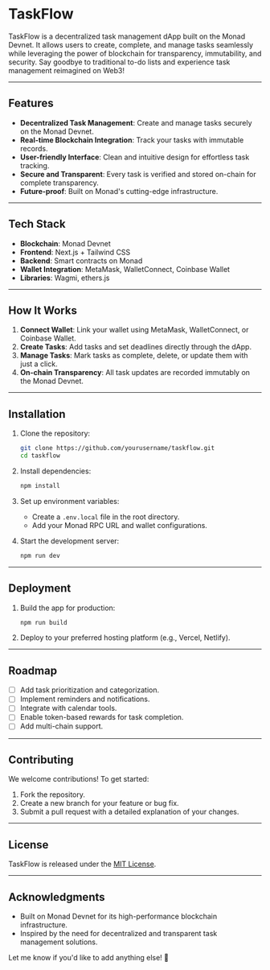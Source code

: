 
# TaskFlow

TaskFlow is a decentralized task management dApp built on the Monad Devnet. It allows users to create, complete, and manage tasks seamlessly while leveraging the power of blockchain for transparency, immutability, and security. Say goodbye to traditional to-do lists and experience task management reimagined on Web3!

---

## Features

- **Decentralized Task Management**: Create and manage tasks securely on the Monad Devnet.
- **Real-time Blockchain Integration**: Track your tasks with immutable records.
- **User-friendly Interface**: Clean and intuitive design for effortless task tracking.
- **Secure and Transparent**: Every task is verified and stored on-chain for complete transparency.
- **Future-proof**: Built on Monad's cutting-edge infrastructure.

---

## Tech Stack

- **Blockchain**: Monad Devnet
- **Frontend**: Next.js + Tailwind CSS
- **Backend**: Smart contracts on Monad
- **Wallet Integration**: MetaMask, WalletConnect, Coinbase Wallet
- **Libraries**: Wagmi, ethers.js

---

## How It Works

1. **Connect Wallet**: Link your wallet using MetaMask, WalletConnect, or Coinbase Wallet.
2. **Create Tasks**: Add tasks and set deadlines directly through the dApp.
3. **Manage Tasks**: Mark tasks as complete, delete, or update them with just a click.
4. **On-chain Transparency**: All task updates are recorded immutably on the Monad Devnet.

---

## Installation

1. Clone the repository:

   ```bash
   git clone https://github.com/yourusername/taskflow.git
   cd taskflow
   ```

2. Install dependencies:

   ```bash
   npm install
   ```

3. Set up environment variables:
   
   - Create a `.env.local` file in the root directory.
   - Add your Monad RPC URL and wallet configurations.

4. Start the development server:

   ```bash
   npm run dev
   ```

---

## Deployment

1. Build the app for production:

   ```bash
   npm run build
   ```

2. Deploy to your preferred hosting platform (e.g., Vercel, Netlify).

---

## Roadmap

- [ ] Add task prioritization and categorization.
- [ ] Implement reminders and notifications.
- [ ] Integrate with calendar tools.
- [ ] Enable token-based rewards for task completion.
- [ ] Add multi-chain support.

---

## Contributing

We welcome contributions! To get started:

1. Fork the repository.
2. Create a new branch for your feature or bug fix.
3. Submit a pull request with a detailed explanation of your changes.

---

## License

TaskFlow is released under the [MIT License](LICENSE).

---

## Acknowledgments

- Built on Monad Devnet for its high-performance blockchain infrastructure.
- Inspired by the need for decentralized and transparent task management solutions.


Let me know if you'd like to add anything else! 🚀